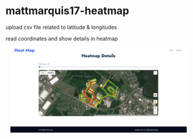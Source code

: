 # mattmarquis17-heatmap
upload csv file related to latitude &amp; longitudes

read coordinates and show details in heatmap

<p align="center">
  <img alt="Model3" src="assets/img/screenshot/heatmap.png" width="95%">
</p>

